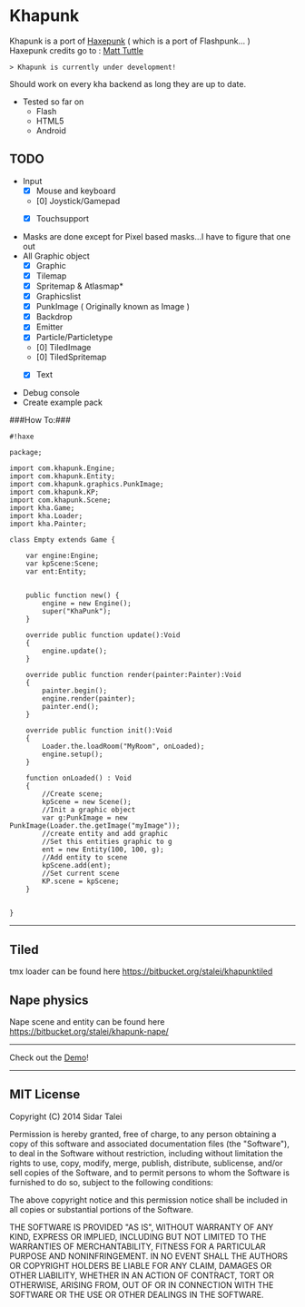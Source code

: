 Khapunk
========

Khapunk is a port of [Haxepunk] ( which is a port of Flashpunk... )  
Haxepunk credits go to :  [Matt Tuttle] 

~~~~
> Khapunk is currently under development!
~~~~  
  
Should work on every kha backend as long they are up to date.  

* Tested so far on  
    - Flash  
    - HTML5 
    - Android

TODO
-----
* Input  
    - [x] Mouse and keyboard  
    - [0] Joystick/Gamepad
    - [x] Touchsupport 


* Masks are done except for Pixel based masks...I have to figure that one out
* All Graphic object 
    - [x] Graphic
    - [x] Tilemap
    - [x] Spritemap & Atlasmap*
    - [x] Graphicslist
    - [x] PunkImage ( Originally known as Image )
    - [x] Backdrop
    - [x] Emitter
    - [x] Particle/Particletype
    - [0] TiledImage
    - [0] TiledSpritemap
    - [x] Text


* Debug console
* Create example pack


###How To:###
```
#!haxe

package;

import com.khapunk.Engine;
import com.khapunk.Entity;
import com.khapunk.graphics.PunkImage;
import com.khapunk.KP;
import com.khapunk.Scene;
import kha.Game;
import kha.Loader;
import kha.Painter;

class Empty extends Game {
	
	var engine:Engine;
	var kpScene:Scene;
	var ent:Entity;

	
	public function new() {
		engine = new Engine();
		super("KhaPunk");
	}
	
	override public function update():Void 
	{
		engine.update();
	}
	
	override public function render(painter:Painter):Void 
	{
		painter.begin();
		engine.render(painter);
		painter.end();
	}
	
	override public function init():Void 
	{
		Loader.the.loadRoom("MyRoom", onLoaded);
		engine.setup();
	}
	
	function onLoaded() : Void
	{
		//Create scene;
		kpScene = new Scene();
		//Init a graphic object
		var g:PunkImage = new PunkImage(Loader.the.getImage("myImage"));
		//create entity and add graphic
		//Set this entities graphic to g
		ent = new Entity(100, 100, g);
		//Add entity to scene
		kpScene.add(ent);
		//Set current scene
		KP.scene = kpScene;
	}
	
	
}
```

---

Tiled 
---
tmx loader can be found here
https://bitbucket.org/stalei/khapunktiled  
	
Nape physics
---
Nape scene and entity can be found here
https://bitbucket.org/stalei/khapunk-nape/

---

Check out the [Demo]! 

---
[Demo]:https://47cbfe828dfc48a5eb5b8e3b381243284edffd44.googledrive.com/host/0B97j9rSYGvSsTzctM2F2YW1VN0E/
[Haxepunk/tiled]:https://github.com/HaxePunk/tiled
[Matt Tuttle]:https://github.com/MattTuttle
[Haxepunk]:https://github.com/HaxePunk/HaxePunk


MIT License
----

Copyright (C) 2014 Sidar Talei

Permission is hereby granted, free of charge, to any person obtaining a copy of this software and associated documentation files (the "Software"), to deal in the Software without restriction, including without limitation the rights to use, copy, modify, merge, publish, distribute, sublicense, and/or sell copies of the Software, and to permit persons to whom the Software is furnished to do so, subject to the following conditions:

The above copyright notice and this permission notice shall be included in all copies or substantial portions of the Software.

THE SOFTWARE IS PROVIDED "AS IS", WITHOUT WARRANTY OF ANY KIND, EXPRESS OR IMPLIED, INCLUDING BUT NOT LIMITED TO THE WARRANTIES OF MERCHANTABILITY, FITNESS FOR A PARTICULAR PURPOSE AND NONINFRINGEMENT. IN NO EVENT SHALL THE AUTHORS OR COPYRIGHT HOLDERS BE LIABLE FOR ANY CLAIM, DAMAGES OR OTHER LIABILITY, WHETHER IN AN ACTION OF CONTRACT, TORT OR OTHERWISE, ARISING FROM, OUT OF OR IN CONNECTION WITH THE SOFTWARE OR THE USE OR OTHER DEALINGS IN THE SOFTWARE.